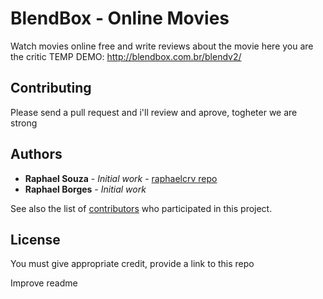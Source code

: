 # BlendBox - Online Movies<br/>

Watch movies online free and write reviews about the movie here you are the critic
TEMP DEMO: http://blendbox.com.br/blendv2/

<h2>Contributing</h2>
Please send a pull request and i'll review and aprove, togheter we are strong

## Authors

* **Raphael Souza** - *Initial work* - [raphaelcrv repo](https://github.com/raphaelcrv)
* **Raphael Borges** - *Initial work*

See also the list of [contributors](https://github.com/raphaelcrv/vagrant-php-mysql-box/edit/Readme-Update/CONTRIBUTING.md) who participated in this project.

## License

You must give appropriate credit, provide a link to this repo

Improve readme
